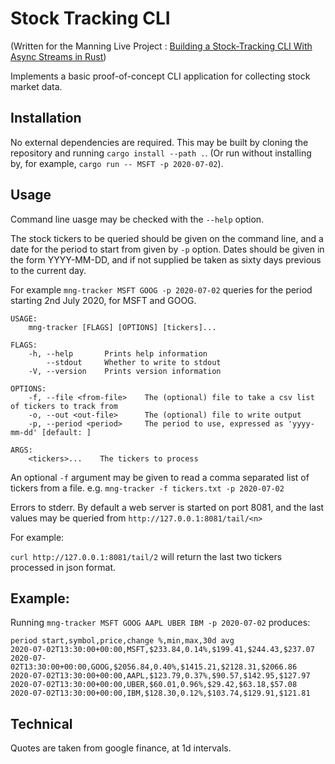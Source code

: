 # Stock Tracking CLI

(Written for the Manning Live Project : [Building a Stock-Tracking CLI With Async Streams in Rust](https://www.manning.com/liveproject/building-a-stock-tracking-cli-with-async-streams-in-rust))

Implements a basic proof-of-concept CLI application for collecting stock market data.

## Installation

No external dependencies are required. This may be built by cloning the repository and running `cargo install --path .`. (Or run without
installing by, for example, `cargo run -- MSFT -p 2020-07-02`).

## Usage

Command line uasge may be checked with the `--help` option.

The stock tickers to be queried should be given on the command line, and a date for the period to start from given by `-p` option. 
Dates should be given in the form YYYY-MM-DD, and if not supplied be taken as sixty days previous to the current day.

For example `mng-tracker MSFT GOOG -p 2020-07-02` queries for the period starting 2nd July 2020, for MSFT and GOOG.

```
USAGE:
    mng-tracker [FLAGS] [OPTIONS] [tickers]...

FLAGS:
    -h, --help       Prints help information
        --stdout     Whether to write to stdout
    -V, --version    Prints version information

OPTIONS:
    -f, --file <from-file>    The (optional) file to take a csv list of tickers to track from
    -o, --out <out-file>      The (optional) file to write output
    -p, --period <period>     The period to use, expressed as 'yyyy-mm-dd' [default: ]

ARGS:
    <tickers>...    The tickers to process
```


An optional `-f` argument may be given to read a comma separated list of tickers from a file. e.g. `mng-tracker -f tickers.txt -p 2020-07-02`

Errors to stderr.
By default a web server is started on port 8081, and the last <n> values may be queried from `http://127.0.0.1:8081/tail/<n>`

For example:

`curl http://127.0.0.1:8081/tail/2` will return the last two tickers processed in json format.

## Example:

Running `mng-tracker MSFT GOOG AAPL UBER IBM -p 2020-07-02` produces:

    period start,symbol,price,change %,min,max,30d avg
    2020-07-02T13:30:00+00:00,MSFT,$233.84,0.14%,$199.41,$244.43,$237.07
    2020-07-02T13:30:00+00:00,GOOG,$2056.84,0.40%,$1415.21,$2128.31,$2066.86
    2020-07-02T13:30:00+00:00,AAPL,$123.79,0.37%,$90.57,$142.95,$127.97
    2020-07-02T13:30:00+00:00,UBER,$60.01,0.96%,$29.42,$63.18,$57.08
    2020-07-02T13:30:00+00:00,IBM,$128.30,0.12%,$103.74,$129.91,$121.81

## Technical

Quotes are taken from google finance, at 1d intervals. 
